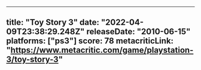 
---
title: "Toy Story 3"
date: "2022-04-09T23:38:29.248Z"
releaseDate: "2010-06-15"
platforms: ["ps3"]
score: 78
metacriticLink: "https://www.metacritic.com/game/playstation-3/toy-story-3"
---
